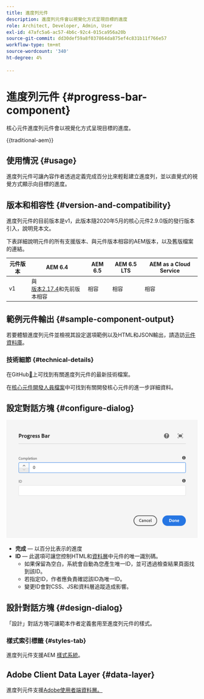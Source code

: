 ```yaml
---
title: 進度列元件
description: 進度列元件會以視覺化方式呈現目標的進度
role: Architect, Developer, Admin, User
exl-id: 47afc5a6-ac57-4b6c-92c4-015ca956a20b
source-git-commit: dd30def59a8f037864da875ef4c831b11f766e57
workflow-type: tm+mt
source-wordcount: '340'
ht-degree: 4%

---
```



# 進度列元件 {#progress-bar-component}

核心元件進度列元件會以視覺化方式呈現目標的進度。

{{traditional-aem}}

## 使用情況 {#usage}

進度列元件可讓內容作者透過定義完成百分比來輕鬆建立進度列，並以直覺式的視覺方式顯示向目標的進度。

## 版本和相容性 {#version-and-compatibility}

進度列元件的目前版本是v1，此版本隨2020年5月的核心元件2.9.0版的發行版本引入，說明見本文。

下表詳細說明元件的所有支援版本、與元件版本相容的AEM版本，以及舊版檔案的連結。

| 元件版本 | AEM 6.4 | AEM 6.5 | AEM 6.5 LTS | AEM as a Cloud Service |
|---|---|---|---|---|
| v1 | 與<br>[版本2.17.4](/help/versions.md)和先前版本相容 | 相容 | 相容 | 相容 |

## 範例元件輸出 {#sample-component-output}

若要體驗進度列元件並檢視其設定選項範例以及HTML和JSON輸出，請造訪[元件資料庫](https://adobe.com/go/aem_cmp_library_progressbar_tw)。

### 技術細節 {#technical-details}

在GitHub[&#128279;](https://adobe.com/go/aem_cmp_tech_progress_v1)上可找到有關進度列元件的最新技術檔案。

在[核心元件開發人員檔案](/help/developing/overview.md)中可找到有關開發核心元件的進一步詳細資料。

## 設定對話方塊 {#configure-dialog}

![進度列元件的編輯對話方塊](/help/assets/progress-bar-edit.png)

* **完成** — 以百分比表示的進度
* **ID** — 此選項可讓您控制HTML和[資料層](/help/developing/data-layer/overview.md)中元件的唯一識別碼。
   * 如果保留為空白，系統會自動為您產生唯一ID，並可透過檢查結果頁面找到該ID。
   * 若指定ID，作者應負責確認該ID為唯一ID。
   * 變更ID會對CSS、JS和資料層追蹤造成影響。

## 設計對話方塊 {#design-dialog}

「設計」對話方塊可讓範本作者定義套用至進度列元件的樣式。

### 樣式索引標籤 {#styles-tab}

進度列元件支援AEM [樣式系統](/help/get-started/authoring.md#component-styling)。

## Adobe Client Data Layer {#data-layer}

進度列元件支援[Adobe使用者端資料層。](/help/developing/data-layer/overview.md)
